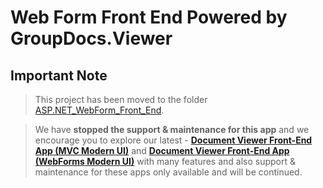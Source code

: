 # Web Form Front End Powered by GroupDocs.Viewer

## Important Note
> This project has been moved to the folder [ASP.NET_WebForm_Front_End](https://github.com/groupdocs-viewer/GroupDocs.Viewer-for-.NET/tree/master/Showcases/ASP.NET_WebForm_Front_End).

> We have **stopped the support & maintenance for this app** and we encourage you to explore our latest - **[Document Viewer Front-End App (MVC Modern UI)](https://github.com/groupdocs-viewer/GroupDocs.Viewer-for-.NET-MVC-App)** and **[Document Viewer Front-End App (WebForms Modern UI)](https://github.com/groupdocs-viewer/GroupDocs.Viewer-for-.NET-webforms-App)** with many features and also support & maintenance for these apps only available and will be continued.
